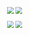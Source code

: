 
<!-- <img src = "https://github-readme-stats-6gxm-54otvuotd-archfx.vercel.app/api?username=Archfx&count_private=true&show_icons=true&theme=transparent&hide=contribs&hide_border=true&title_color=855AA&text_color=868585&icon_color=23B614" width ="480" /> <img src = "https://github-readme-stats-6gxm-54otvuotd-archfx.vercel.app/api/top-langs/?username=Archfx&layout=compact&theme=transparent&hide_border=true&count_private=true&langs_count=6&hide=tex&title_color=855AA&text_color=868585&icon_color=868585,html" width ="350" /> -->

<!-- <img src = "https://raw.githubusercontent.com/Archfx/github-stats/master/generated/overview.svg#gh-dark-mode-only" width ="350" /> <img src = "https://raw.githubusercontent.com/Archfx/github-stats/master/generated/languages.svg#gh-dark-mode-only" width ="350" />

<img src = "https://raw.githubusercontent.com/Archfx/github-stats/master/generated/overview.svg#gh-light-mode-only" width ="350" /> <img src = "https://raw.githubusercontent.com/Archfx/github-stats/master/generated/languages.svg#gh-light-mode-only" width ="350" /> -->


![](https://raw.githubusercontent.com/Archfx/github-stats/master/generated/overview.svg#gh-dark-mode-only|width=100px])
![](https://raw.githubusercontent.com/Archfx/github-stats/master/generated/overview.svg#gh-light-mode-only|width=100px])

![](https://raw.githubusercontent.com/Archfx/github-stats/master/generated/languages.svg#gh-dark-mode-only|width=100px])
![](https://raw.githubusercontent.com/Archfx/github-stats/master/generated/languages.svg#gh-light-mode-only|width=100px])

